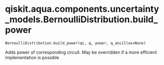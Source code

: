 # qiskit.aqua.components.uncertainty\_models.BernoulliDistribution.build\_power

`BernoulliDistribution.build_power(qc, q, power, q_ancillas=None)`

Adds power of corresponding circuit. May be overridden if a more efficient implementation is possible
